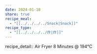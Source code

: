 ```yaml
---
date: 2024-01-18
share: true
recipe_meal:
  - "[[../../../../Snack|Snack]]"
recipe_type:
  - "[[../../../../炸|炸]]"
---
```

recipe_detail:: Air Fryer 8 Minutes @ 194℃